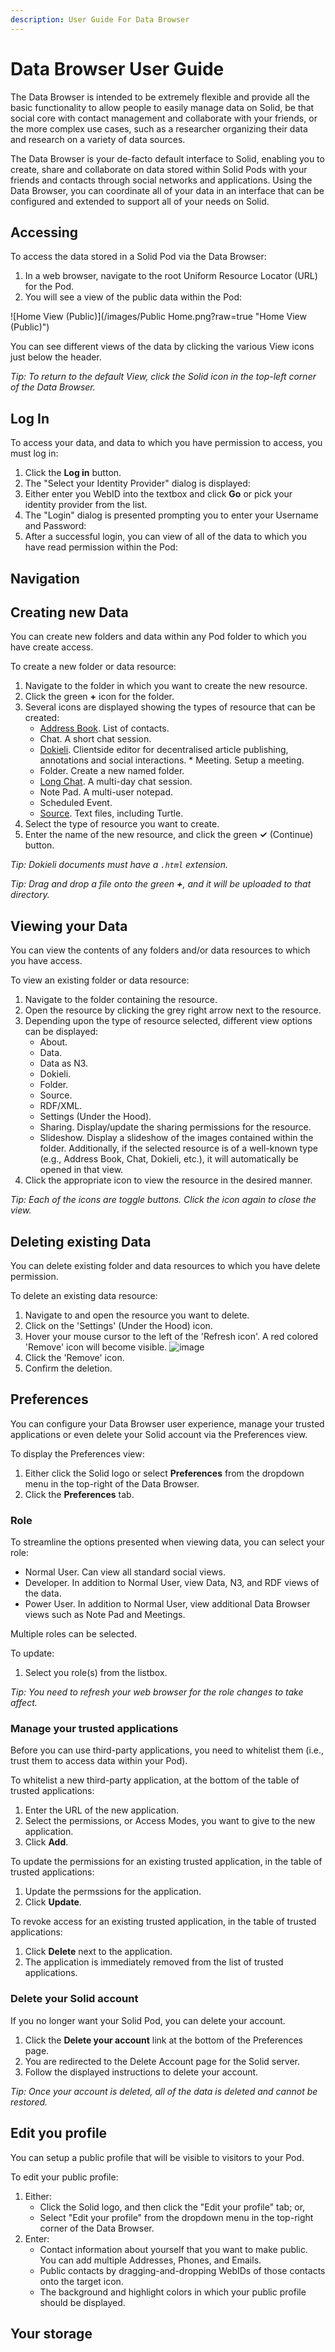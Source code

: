 ```yaml
---
description: User Guide For Data Browser
---
```


# Data Browser User Guide
The Data Browser is intended to be extremely flexible and provide all the basic functionality to allow people to easily manage data on Solid, be that social core with contact management and collaborate with your friends, or the more complex use cases, such as a researcher organizing their data and research on a variety of data sources.

The Data Browser is your de-facto default interface to Solid, enabling you to create, share and collaborate on data stored within Solid Pods with your friends and contacts through social networks and applications. Using the Data Browser, you can coordinate all of your data in an interface that can be configured and extended to support all of your needs on Solid.

## Accessing
To access the data stored in a Solid Pod via the Data Browser:

1. In a web browser, navigate to the root Uniform Resource Locator (URL) for the Pod.
2. You will see a view of the public data within the Pod:

![Home View (Public)](/images/Public Home.png?raw=true "Home View (Public)")

You can see different views of the data by clicking the various View icons just below the header.

_Tip: To return to the default View, click the Solid icon in the top-left corner of the Data Browser._

## Log In
To access your data, and data to which you have permission to access, you must log in:
1. Click the **Log in** button.
2. The "Select your Identity Provider" dialog is displayed:
3. Either enter you WebID into the textbox and click **Go** or pick your identity provider from the list.
4. The "Login" dialog is presented prompting you to enter your Username and Password:
5. After a successful login, you can view of all of the data to which you have read permission within the Pod:

## Navigation

## Creating new Data
You can create new folders and data within any Pod folder to which you have create access.

To create a new folder or data resource:
1. Navigate to the folder in which you want to create the new resource.
2. Click the green **+** icon for the folder.
3. Several icons are displayed showing the types of resource that can be created:
    * [Address Book](./ADDRESSBOOK.md). List of contacts.
    * Chat. A short chat session.
    * [Dokieli](https://dokie.li/). Clientside editor for decentralised article publishing, annotations and social interactions.    * Meeting. Setup a meeting.
    * Folder. Create a new named folder.
    * [Long Chat](./LONGCHAT.md). A multi-day chat session.
    * Note Pad. A multi-user notepad.
    * Scheduled Event.
    * [Source](./SOURCE.md). Text files, including Turtle.
4. Select the type of resource you want to create.
5. Enter the name of the new resource, and click the green **✓** (Continue) button.

_Tip: Dokieli documents must have a `.html` extension._

_Tip: Drag and drop a file onto the green **+**, and it will be uploaded to that directory._


## Viewing your Data
You can view the contents of any folders and/or data resources to which you have access. 

To view an existing folder or data resource:
1. Navigate to the folder containing the resource.
2. Open the resource by clicking the grey right arrow next to the resource.
3. Depending upon the type of resource selected, different view options can be displayed:
    * About.
    * Data.
    * Data as N3.
    * Dokieli.
    * Folder.
    * Source.
    * RDF/XML.
    * Settings (Under the Hood).
    * Sharing. Display/update the sharing permissions for the resource.
    * Slideshow. Display a slideshow of the images contained within the folder.
    Additionally, if the selected resource is of a well-known type (e.g., Address Book, Chat, Dokieli, etc.), it will automatically be opened in that view.
4. Click the appropriate icon to view the resource in the desired manner.

_Tip: Each of the icons are toggle buttons. Click the icon again to close the view._

## Deleting existing Data
You can delete existing folder and data resources to which you have delete permission.

To delete an existing data resource:
1. Navigate to and open the resource you want to delete.
2. Click on the 'Settings' (Under the Hood) icon.
3. Hover your mouse cursor to the left of the 'Refresh icon'. A red colored 'Remove' icon will become visible. 
![image](https://user-images.githubusercontent.com/29155477/46452008-16c8c880-c7b7-11e8-83f6-16c1ba4ab12f.png)
4. Click the 'Remove' icon.
5. Confirm the deletion.

## Preferences
You can configure your Data Browser user experience, manage your trusted applications or even delete your Solid account via the Preferences view.

To display the Preferences view:
1. Either click the Solid logo or select **Preferences** from the dropdown menu in the top-right of the Data Browser.
2. Click the **Preferences** tab.

### Role
To streamline the options presented when viewing data, you can select your role:
* Normal User. Can view all standard social views.
* Developer. In addition to Normal User, view Data, N3, and RDF views of the data.
* Power User. In addition to Normal User, view additional Data Browser views such as Note Pad and Meetings.

Multiple roles can be selected.

To update:
1. Select you role(s) from the listbox.

_Tip: You need to refresh your web browser for the role changes to take affect._

### Manage your trusted applications

Before you can use third-party applications, you need to whitelist them (i.e., trust them to access data within your Pod). 

To whitelist a new third-party application, at the bottom of the table of trusted applications:
1. Enter the URL of the new application.
2. Select the permissions, or Access Modes, you want to give to the new application.
3. Click **Add**.

To update the permissions for an existing trusted application, in the table of trusted applications:
1. Update the permssions for the application.
2. Click **Update**.

To revoke access for an existing trusted application, in the table of trusted applications:
1. Click **Delete** next to the application.
2. The application is immediately removed from the list of trusted applications.

### Delete your Solid account
If you no longer want your Solid Pod, you can delete your account.
1. Click the **Delete your account** link at the bottom of the Preferences page.
2. You are redirected to the Delete Account page for the Solid server.
3. Follow the displayed instructions to delete your account.

_Tip: Once your account is deleted, all of the data is deleted and cannot be restored._

## Edit you profile
You can setup a public profile that will be visible to visitors to your Pod.

To edit your public profile:
1. Either:
    * Click the Solid logo, and then click the "Edit your profile" tab; or,
    * Select "Edit your profile" from the dropdown menu in the top-right corner of the Data Browser.
2. Enter:
    * Contact information about yourself that you want to make public. You can add multiple Addresses, Phones, and Emails.
    * Public contacts by dragging-and-dropping WebIDs of those contacts onto the target icon.
    * The background and highlight colors in which your public profile should be displayed.

## Your storage
